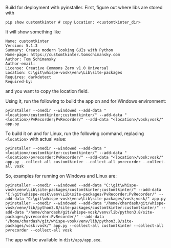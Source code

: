 Build for deployment with pyinstaller. First, figure out where libs are stored with

```shell
pip show customtkinter # copy Location: <customtkinter_dir>
```
It will show something like
```
Name: customtkinter
Version: 5.1.3
Summary: Create modern looking GUIs with Python
Home-page: https://customtkinter.tomschimansky.com
Author: Tom Schimansky
Author-email:
License: Creative Commons Zero v1.0 Universal
Location: C:\git\whispe-vosk\venv\Lib\site-packages
Requires: darkdetect
Required-by:
```
and you want to copy the location field. 

Using it, run the following to build the app on and for Windows environment:
```shell
pyinstaller --onedir --windowed --add-data "<location>/customtkinter;customtkinter/" --add-data "<location>/PvRecorder;PvRecorder/" --add-data "<location>/vosk;vosk/" app.py
```

To build it on and for Linux, run the following command, replacing `<location>` with actual value:
```shell
pyinstaller --onedir --windowed --add-data "<location>/customtkinter:customtkinter/" --add-data "<location>/pvrecorder:PvRecorder/" --add-data "<location>/vosk:vosk/" app.py --collect-all customtkinter --collect-all pvrecorder --collect-all vosk
```

So, examples for running on Windows and Linux are:
```shell
pyinstaller --onedir --windowed --add-data "C:\git\whispe-vosk\venv\Lib\site-packages/customtkinter;customtkinter/" --add-data "C:\git\whispe-vosk\venv\Lib\site-packages/PvRecorder;PvRecorder/" --add-data "C:\git\whispe-vosk\venv\Lib\site-packages/vosk;vosk/" app.py
pyinstaller --onedir --windowed --add-data "/home/chardash/git/whispe-vosk/venv/lib/python3.8/site-packages/customtkinter:customtkinter/" --add-data "/home/chardash/git/whispe-vosk/venv/lib/python3.8/site-packages/pvrecorder:PvRecorder/" --add-data "/home/chardash/git/whispe-vosk/venv/lib/python3.8/site-packages/vosk:vosk/" app.py --collect-all customtkinter --collect-all pvrecorder --collect-all vosk
```

The app will be available in `dist/app/app.exe`.
